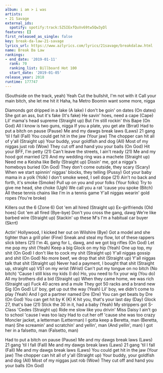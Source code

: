 ```yaml
---
album: i am > i was
artists:
- 21 Savage
external_ids:
  spotify: spotify:track:5ZSIExfQuVv69tw5Qw3yDl
features: []
first_released_as_single: false
key: break-da-law-21-savage
lyrics_url: https://www.azlyrics.com/lyrics/21savage/breakdalaw.html
name: Break Da Law
rankings:
- end_date: '2019-01-11'
  rank: 70
  ranking_list: Billboard Hot 100
  start_date: '2019-01-05'
release_year: 2018
runtime: 177747
---
```

(Southside on the track, yeah)
Yeah
Cut the bullshit, I'm not with it
Call your main bitch, she let me hit it
Haha, ha
Metro Boomin want some more, nigga

Diamonds got dripped in a lake (A lake)
I don't be goin' on dates (On dates)
She got an ass, but it's fake (It's fake)
He savin' hoes, need a cape (Cape)
Lil' mama's head supreme (Straight up)
But I'm still rockin' this Bape (On God)
All I know is two guns, nigga
If you a plate, you get ate (Brrat)
Had to put a bitch on pause (Pause)
Me and my dawgs break laws (Laws)
21 gang 'til I fall (Fall)
You could get hit in the jaw (Your jaw)
The chopper can hit all of y'all (Straight up)
Your buddy, your goldfish and dog (All)
Most of my niggas just rob (Wow)
They cut off and hand you your balls (On God)
Hit your BFF, I'm petty (21)
Can't leave the streets, I ain't ready (21)
Me and my hood got married (21)
And my wedding ring was a machete (Straight up)
Need me a Keisha like Belly (Straight up)
Dissin' me, got a nigga's homeboys buried (On God)
They don't come outside, they scary (Scary)
When we start spinnin' niggas' blocks, they telling (Pussy)
Got your baby mama in a yolk (Yolk)
I don't smoke weed, I sell dope (21)
Ain't no back and forth, it's smoke (Smoke)
Pull up on you and your folks (Your folks)
Try to give me head, she choke (Ugh)
We call you a rat 'cause you spoke (Bitch)
All these tennis chains like I'm in a tennis game
Y'all niggas wearin' gold ropes (You're broke)

Killers out the 6 (Zone 6)
Got 'em all hired (Straight up)
Ex-girlfriends (Old hoes)
Got 'em all fired (Bye-bye)
Don't you cross the gang, dawg
We're like barbed wire (Straight up)
Stackin' up these M's
I'm a habitual car buyer (Skrrt)

Actin' Hollywood, I kicked her out on Wilshire (Bye)
Got a model and she tighter than a grill plier (Fine)
Sneak and steal my flow, lot of these rappers slick biters (21)
I'm 4L gang for L, dawg, and we got big rifles (On God)
Let me pop my shit (Yeah)
Keep a big Glock on my hip (Yeah)
One up top, my shit (On God)
I don't like to cock my shit (Straight up)
Y'all niggas gossip and shit (On God)
No more beef, we drop that shit (Straight up)
Y'all niggas talk that shit (Straight up)
Never had a payment, I bought that shit (Straight up, straight up)
VS1 on my wrist (Wrist)
Can't put my tongue on no bitch (No bitch)
'Cause I still kiss my kids (I do)
Ho, you need to fix your wig (You do)
All my brothers did a bid (Straight up)
When they came home, we was rich (Straight up)
Fuck 40 acres and a mule
They got 50 racks and a brand new Sig (On God)
Lil' boy, get up out the way (Yeah)
Lil' boy, we didn't come to play (Yeah)
And I got a partner named Dre (Dre)
You can get beats by Dre (On God)
You can get hit by K (K)
K hit you, that's your last day (Day)
Glock 27, that's bae (21)
Stick the 30 in it, had a baby (Yeah)
My strippers got S-Class 'Cedes (Straight up)
Ride me slow like you drivin' Miss Daisy
I ain't go to school 'cause I was too lazy
Had to cut her off 'cause she was too crazy
Moncler jacket, a letterman (Letterman)
I gotta keep a Beretta, man (Beretta, man)
She screamin' and scratchin' and yellin', man (And yellin', man)
I got her in a falsetto, man (Falsetto, man)

Had to put a bitch on pause (Pause)
Me and my dawgs break laws (Laws)
21 gang 'til I fall (Fall)
Me and my dawgs break laws (Laws)
21 gang 'til I fall (Fall)
Me and my dawgs break laws (Laws)
You could get hit in the jaw (Your jaw)
The chopper can hit all of y'all (Straight up)
Your buddy, your goldfish and dog (All)
Most of my niggas just rob (Wow)
They cut off and hand you your balls (On God)
